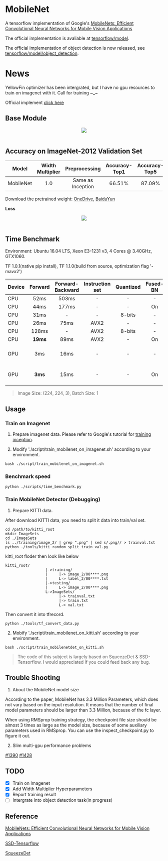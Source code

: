 # MobileNet

A tensorflow implementation of Google's [MobileNets: Efficient Convolutional Neural Networks for Mobile Vision Applications](https://arxiv.org/abs/1704.04861)

The official implementation is avaliable at [tensorflow/model](https://github.com/tensorflow/models/blob/master/research/slim/nets/mobilenet_v1.md).

The official implementation of object detection is now released, see [tensorflow/model/object_detection](https://github.com/tensorflow/models/tree/master/research/object_detection).

# News
YellowFin optimizer has been intergrated, but I have no gpu resources to train on imagenet with it. Call for training \~_\~

Official implement [click here](https://github.com/JianGoForIt/YellowFin)

## Base Module

<div align="center">
<img src="https://github.com/Zehaos/MobileNet/blob/master/figures/dwl_pwl.png"><br><br>
</div>

## Accuracy on ImageNet-2012 Validation Set

| Model | Width Multiplier |Preprocessing  | Accuracy-Top1|Accuracy-Top5 |
|--------|:---------:|:------:|:------:|:------:|
| MobileNet |1.0| Same as Inception | 66.51% | 87.09% |

Download the pretrained weight: [OneDrive](https://1drv.ms/u/s!AvkGtmrlCEhDhy1YqWPGTMl1ybee), [BaiduYun](https://pan.baidu.com/s/1i5xFjal) 

**Loss**
<div align="center">
<img src="https://github.com/Zehaos/MobileNet/blob/master/figures/epoch90_full_preprocess.png"><br><br>
</div>

## Time Benchmark
Environment: Ubuntu 16.04 LTS, Xeon E3-1231 v3, 4 Cores @ 3.40GHz, GTX1060.

TF 1.0.1(native pip install), TF 1.1.0(build from source, optimization flag '-mavx2')


| Device | Forward| Forward-Backward |Instruction set|Quantized|Fused-BN|Remark|
|--------|:---------:|:---------:|:---------:|:---------:|:---------:|:---------:|
|CPU|52ms|503ms|-|-|-|TF 1.0.1|
|CPU|44ms|177ms|-|-|On|TF 1.0.1|
|CPU|31ms| - |-|8-bits|-|TF 1.0.1|
|CPU|26ms| 75ms|AVX2|-|-|TF 1.1.0|
|CPU|128ms| - |AVX2|8-bits|-|TF 1.1.0|
|CPU|**19ms**| 89ms|AVX2|-|On|TF 1.1.0|
|GPU|3ms|16ms|-|-|-|TF 1.0.1, CUDA8.0, CUDNN5.1|
|GPU|**3ms**|15ms|-|-|On|TF 1.0.1, CUDA8.0, CUDNN5.1|
> Image Size: (224, 224, 3), Batch Size: 1

## Usage

### Train on Imagenet

1. Prepare imagenet data. Please refer to Google's tutorial for [training inception](https://github.com/tensorflow/models/tree/master/inception#getting-started).

2. Modify './script/train_mobilenet_on_imagenet.sh' according to your environment.

```
bash ./script/train_mobilenet_on_imagenet.sh
```

### Benchmark speed
```
python ./scripts/time_benchmark.py
```

### Train MobileNet Detector (Debugging)

1. Prepare KITTI data.

After download KITTI data, you need to split it data into train/val set.
```
cd /path/to/kitti_root
mkdir ImageSets
cd ./ImageSets
ls ../training/image_2/ | grep ".png" | sed s/.png// > trainval.txt
python ./tools/kitti_random_split_train_val.py
```
kitti_root floder then look like below
```
kitti_root/
                  |->training/
                  |     |-> image_2/00****.png
                  |     L-> label_2/00****.txt
                  |->testing/
                  |     L-> image_2/00****.png
                  L->ImageSets/
                        |-> trainval.txt
                        |-> train.txt
                        L-> val.txt
```
Then convert it into tfrecord.
```
python ./tools/tf_convert_data.py
```

2. Mobify './script/train_mobilenet_on_kitti.sh' according to your environment.
```
bash ./script/train_mobilenetdet_on_kitti.sh
```

> The code of this subject is largely based on SqueezeDet & SSD-Tensorflow.
> I would appreciated if you could feed back any bug.

## Trouble Shooting

1. About the MobileNet model size

According to the paper, MobileNet has 3.3 Million Parameters, which does not vary based on the input resolution. It means that the number of final model parameters should be larger than 3.3 Million, because of the fc layer.

When using RMSprop training strategy, the checkpoint file size should be almost 3 times as large as the model size, because of some auxiliary parameters used in RMSprop. You can use the inspect_checkpoint.py to figure it out.

2. Slim multi-gpu performance problems

[#1390](https://github.com/tensorflow/models/issues/1390)
[#1428](https://github.com/tensorflow/models/issues/1428#issuecomment-302589426)

## TODO
- [x] Train on Imagenet
- [x] Add Width Multiplier Hyperparameters
- [x] Report training result
- [ ] Intergrate into object detection task(in progress)

## Reference
[MobileNets: Efficient Convolutional Neural Networks for Mobile Vision Applications](https://arxiv.org/abs/1704.04861)

[SSD-Tensorflow](https://github.com/balancap/SSD-Tensorflow)

[SqueezeDet](https://github.com/BichenWuUCB/squeezeDet)
